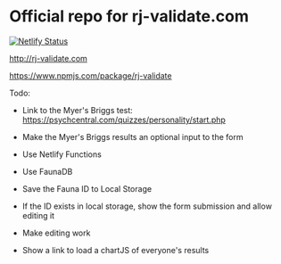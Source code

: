 # Official repo for rj-validate.com

[![Netlify Status](https://api.netlify.com/api/v1/badges/4b2523d2-9538-4cbc-96e4-c891ed964d78/deploy-status)](https://app.netlify.com/sites/rj-validate/deploys)

http://rj-validate.com

https://www.npmjs.com/package/rj-validate


Todo:

- Link to the Myer's Briggs test: https://psychcentral.com/quizzes/personality/start.php

- Make the Myer's Briggs results an optional input to the form

- Use Netlify Functions

- Use FaunaDB

- Save the Fauna ID to Local Storage

- If the ID exists in local storage, show the form submission and allow editing it

- Make editing work

- Show a link to load a chartJS of everyone's results